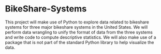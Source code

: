 # BikeShare-Systems
This project will make use of Python to explore data related to bikeshare systems for three major bikeshare systems in the United States. We will perform data wrangling to unify the format of data from the three systems and write code to compute descriptive statistics. We will also make use of a package that is not part of the standard Python library to help visualize the data.
